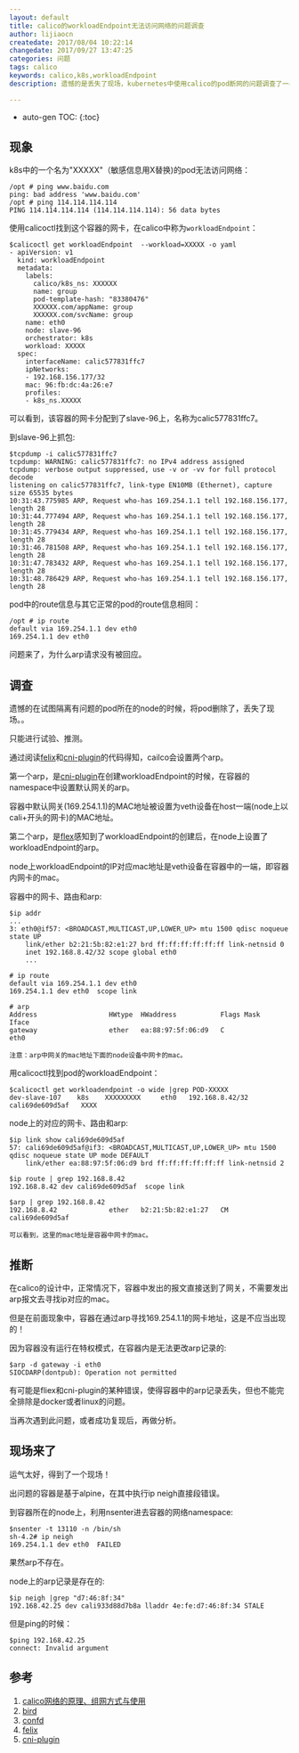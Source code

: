 ```yaml
---
layout: default
title: calico的workloadEndpoint无法访问网络的问题调查
author: lijiaocn
createdate: 2017/08/04 10:22:14
changedate: 2017/09/27 13:47:25
categories: 问题
tags: calico
keywords: calico,k8s,workloadEndpoint
description: 遗憾的是丢失了现场，kubernetes中使用calico的pod断网的问题调查了一半。

---
```


* auto-gen TOC:
{:toc}

## 现象

k8s中的一个名为"XXXXX"（敏感信息用X替换)的pod无法访问网络：

	/opt # ping www.baidu.com
	ping: bad address 'www.baidu.com'
	/opt # ping 114.114.114.114
	PING 114.114.114.114 (114.114.114.114): 56 data bytes

使用calicoctl找到这个容器的网卡，在calico中称为`workloadEndpoint`：

	$calicoctl get workloadEndpoint  --workload=XXXXX -o yaml
	- apiVersion: v1
	  kind: workloadEndpoint
	  metadata:
	    labels:
	      calico/k8s_ns: XXXXXX
	      name: group
	      pod-template-hash: "83380476"
	      XXXXXX.com/appName: group
	      XXXXXX.com/svcName: group
	    name: eth0
	    node: slave-96
	    orchestrator: k8s
	    workload: XXXXX
	  spec:
	    interfaceName: calic577831ffc7
	    ipNetworks:
	    - 192.168.156.177/32
	    mac: 96:fb:dc:4a:26:e7
	    profiles:
	    - k8s_ns.XXXXX

可以看到，该容器的网卡分配到了slave-96上，名称为calic577831ffc7。

到slave-96上抓包:

	$tcpdump -i calic577831ffc7
	tcpdump: WARNING: calic577831ffc7: no IPv4 address assigned
	tcpdump: verbose output suppressed, use -v or -vv for full protocol decode
	listening on calic577831ffc7, link-type EN10MB (Ethernet), capture size 65535 bytes
	10:31:43.775985 ARP, Request who-has 169.254.1.1 tell 192.168.156.177, length 28
	10:31:44.777494 ARP, Request who-has 169.254.1.1 tell 192.168.156.177, length 28
	10:31:45.779434 ARP, Request who-has 169.254.1.1 tell 192.168.156.177, length 28
	10:31:46.781508 ARP, Request who-has 169.254.1.1 tell 192.168.156.177, length 28
	10:31:47.783432 ARP, Request who-has 169.254.1.1 tell 192.168.156.177, length 28
	10:31:48.786429 ARP, Request who-has 169.254.1.1 tell 192.168.156.177, length 28

pod中的route信息与其它正常的pod的route信息相同：

	/opt # ip route
	default via 169.254.1.1 dev eth0
	169.254.1.1 dev eth0

问题来了，为什么arp请求没有被回应。

## 调查

遗憾的在试图隔离有问题的pod所在的node的时候，将pod删除了，丢失了现场。。

只能进行试验、推测。

通过阅读[felix][4]和[cni-plugin][5]的代码得知，cailco会设置两个arp。

第一个arp，是[cni-plugin][5]在创建workloadEndpoint的时候，在容器的namespace中设置默认网关的arp。

容器中默认网关(169.254.1.1)的MAC地址被设置为veth设备在host一端(node上以cali+开头的网卡)的MAC地址。

第二个arp，是[flex][4]感知到了workloadEndpoint的创建后，在node上设置了workloadEndpoint的arp。

node上workloadEndpoint的IP对应mac地址是veth设备在容器中的一端，即容器内网卡的mac。

容器中的网卡、路由和arp:

	$ip addr
	...
	3: eth0@if57: <BROADCAST,MULTICAST,UP,LOWER_UP> mtu 1500 qdisc noqueue state UP
	    link/ether b2:21:5b:82:e1:27 brd ff:ff:ff:ff:ff:ff link-netnsid 0
	    inet 192.168.8.42/32 scope global eth0
	    ...
	
	# ip route
	default via 169.254.1.1 dev eth0
	169.254.1.1 dev eth0  scope link
	
	# arp
	Address                  HWtype  HWaddress           Flags Mask            Iface
	gateway                  ether   ea:88:97:5f:06:d9   C                     eth0
	
	注意：arp中网关的mac地址下面的node设备中网卡的mac。

用calicoctl找到pod的workloadEndpoint：

	$calicoctl get workloadendpoint -o wide |grep POD-XXXXX
	dev-slave-107    k8s    XXXXXXXXX     eth0   192.168.8.42/32    cali69de609d5af   XXXX

node上的对应的网卡、路由和arp:

	$ip link show cali69de609d5af
	57: cali69de609d5af@if3: <BROADCAST,MULTICAST,UP,LOWER_UP> mtu 1500 qdisc noqueue state UP mode DEFAULT
	    link/ether ea:88:97:5f:06:d9 brd ff:ff:ff:ff:ff:ff link-netnsid 2
	
	$ip route | grep 192.168.8.42
	192.168.8.42 dev cali69de609d5af  scope link
	
	$arp | grep 192.168.8.42
	192.168.8.42             ether   b2:21:5b:82:e1:27   CM                    cali69de609d5af
	
	可以看到，这里的mac地址是容器中网卡的mac。

## 推断

在calico的设计中，正常情况下，容器中发出的报文直接送到了网关，不需要发出arp报文去寻找ip对应的mac。

但是在前面现象中，容器在通过arp寻找169.254.1.1的网卡地址，这是不应当出现的！

因为容器没有运行在特权模式，在容器内是无法更改arp记录的:

	$arp -d gateway -i eth0
	SIOCDARP(dontpub): Operation not permitted

有可能是fliex和cni-plugin的某种错误，使得容器中的arp记录丢失，但也不能完全排除是docker或者linux的问题。

当再次遇到此问题，或者成功复现后，再做分析。

## 现场来了

运气太好，得到了一个现场！

出问题的容器是基于alpine，在其中执行ip neigh直接段错误。

到容器所在的node上，利用nsenter进去容器的网络namespace:

	$nsenter -t 13110 -n /bin/sh
	sh-4.2# ip neigh
	169.254.1.1 dev eth0  FAILED

果然arp不存在。

node上的arp记录是存在的:

	$ip neigh |grep "d7:46:8f:34"
	192.168.42.25 dev cali933d88d7b8a lladdr 4e:fe:d7:46:8f:34 STALE

但是ping的时候：

	$ping 192.168.42.25
	connect: Invalid argument



## 参考

1. [calico网络的原理、组网方式与使用][1]
2. [bird][2]
3. [confd][3]
4. [felix][4]
5. [cni-plugin][5]

[1]: http://www.lijiaocn.com/%E9%A1%B9%E7%9B%AE/2017/04/11/calico-usage.html  "calico网络的原理、组网方式与使用" 
[2]: http://bird.network.cz/ "bird"
[3]: http://www.confd.io/  "confd"
[4]: https://github.com/projectcalico/felix  "felix"
[5]: https://github.com/projectcalico/cni-plugin "calico cni-plugin"

